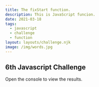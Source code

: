 ```yaml
---
title: The fixStart function.
description: This is JavaScript funcion.
date: 2021-03-18
tags:
  - javascript
  - challenge
  - function
layout: layouts/challenge.njk
image: /img/words.jpg
---
```


<div class="container mt-4">
  <h2>6th Javascript Challenge</h2>
  <p>Open the console to view the results.</p>
  <code></code>
</div>
<script src="/js/js-challenges/ch6-fixstart.js"></script>
